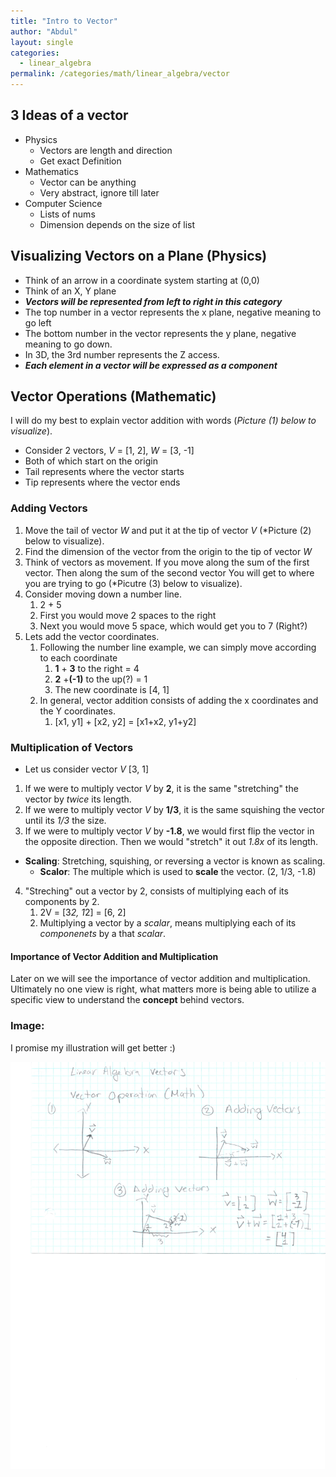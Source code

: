 ```yaml
---
title: "Intro to Vector"
author: "Abdul"
layout: single
categories:
  - linear_algebra
permalink: /categories/math/linear_algebra/vector
---
```


## 3 Ideas of a vector
  - Physics
    - Vectors are length and direction
    - Get exact Definition
  - Mathematics
    - Vector can be anything
    - Very abstract, ignore till later
  - Computer Science
    - Lists of nums
    - Dimension depends on the size of list

## Visualizing Vectors on a Plane (Physics)
- Think of an arrow in a coordinate system starting at (0,0)
- Think of an X, Y plane
- *__Vectors will be represented from left to right in this category__*
- The top number in a vector represents the x plane, negative meaning to go left
- The bottom number in the vector represents the y plane, negative meaning to go down.
- In 3D, the 3rd number represents the Z access.
- *__Each element in a vector will be expressed as a component__*

## Vector Operations (Mathematic)
I will do my best to explain vector addition with words (*Picture (1) below to visualize*).
- Consider 2 vectors, *V* = [1, 2], *W* = [3, -1]
- Both of which start on the origin
- Tail represents where the vector starts
- Tip represents where the vector ends
### Adding Vectors
1. Move the tail of vector *W* and put it at the tip of vector *V* (*Picture (2) below to visualize).
2. Find the dimension of the vector from the origin to the tip of vector *W*
3. Think of vectors as movement. If you move along the sum of the first vector.
Then along the sum of the second vector
You will get to where you are trying to go
(*Picutre (3) below to visualize).
4. Consider moving down a number line.
   1. 2 + 5
   2. First you would move 2 spaces to the right
   3. Next you would move 5 space, which would get you to 7 (Right?)
5. Lets add the vector coordinates.
   1. Following the number line example, we can simply move according to each coordinate
      1. __1__ + __3__ to the right = 4
      2. __2__ +__(-1)__ to the up(?) = 1
      3. The new coordinate is [4, 1]
   2. In general, vector addition consists of adding the x coordinates and the Y coordinates.
      1. [x1, y1] + [x2, y2] = [x1+x2, y1+y2]

### Multiplication of Vectors
- Let us consider vector *V* [3, 1]
1. If we were to multiply vector *V* by __2__, it is the same "stretching" the vector by *twice* its length.
2. If we were to multiply vector *V* by __1/3__, it is the same squishing the vector until its *1/3* the size.
3. If we were to multiply vector *V* by __-1.8__, we would first flip the vector in the opposite direction.
Then we would "stretch" it out *1.8x* of its length.

* __Scaling__: Stretching, squishing, or reversing a vector is known as scaling.
  - __Scalor__: The multiple which is used to __scale__ the vector. (2, 1/3, -1.8)

4. "Streching" out a vector by 2, consists of multiplying each of its components by 2.
   1. 2V = [3*2, 1*2]  = [6, 2]
   2. Multiplying a vector by a *scalar*, means multiplying each of its *componenets* by a that *scalar*.

#### Importance of Vector Addition and Multiplication
Later on we will see the importance of vector addition and multiplication.
Ultimately no one view is right, what matters more is being able to utilize a specific view to understand the __concept__ behind vectors.

### Image:
I promise my illustration will get better :)

![Look](/assets/images/linear_algebra_vector.jpg)

